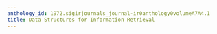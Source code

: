 ```yaml
---
anthology_id: 1972.sigirjournals_journal-ir0anthology0volumeA7A4.1
title: Data Structures for Information Retrieval
---
```

